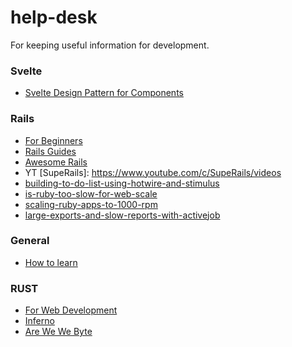 # help-desk
For keeping useful information for development.


### Svelte
- [Svelte Design Pattern for Components](https://render.com/blog/svelte-design-patterns)

### Rails
- [For Beginners](https://human-se.github.io/)
- [Rails Guides](http://guides.rubyonrails.org/)
- [Awesome Rails](https://github.com/gramantin/awesome-rails)
- YT [SupeRails]: https://www.youtube.com/c/SupeRails/videos
- [building-to-do-list-using-hotwire-and-stimulus](https://www.akshaykhot.com/building-to-do-list-using-hotwire-and-stimulus/)
- [is-ruby-too-slow-for-web-scale](https://www.speedshop.co/2017/07/11/is-ruby-too-slow-for-web-scale.html)
- [scaling-ruby-apps-to-1000-rpm](https://www.speedshop.co/2015/07/29/scaling-ruby-apps-to-1000-rpm.html)
- [large-exports-and-slow-reports-with-activejob](https://boringrails.com/articles/large-exports-and-slow-reports-with-activejob/)

### General
- [How to learn](https://www.lesswrong.com/posts/BzxbZqWoP9DRrznFi/learning-how-to-learn-and-20-studies)


### RUST
- [For Web Development](https://www.arewewebyet.org/)
- [Inferno](https://www.infernojs.org/docs/guides/installation)
- [Are We We Byte](https://www.arewewebyet.org/)
